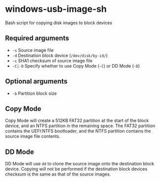 # windows-usb-image-sh

Bash script for copying disk images to block devices

## Required arguments
* `-s`    Source image file
* `-d`    Destination block device (`/dev/disk/by-id/`)
* `-c`    SHA1 checksum of source image file
* `-C|-D` Specify whether to use Copy Mode (`-C`) or DD Mode (`-D`)

## Optional arguments
* `-b`    Partition block size

## Copy Mode
Copy Mode will create a 512KB FAT32 partition at the start of the block device, and an NTFS partition in the remaining space. The FAT32 partition contains the UEFI:NTFS bootloader, and the NTFS partition contains the source image file contents.

## DD Mode
DD Mode will use `dd` to clone the source image onto the destination block device. Copying will not be performed if the destination block devices checksum is the same as that of the source images.
